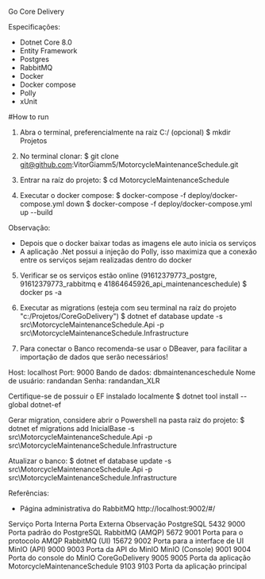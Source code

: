 Go Core Delivery

Especificações:
- Dotnet Core 8.0
- Entity Framework
- Postgres
- RabbitMQ
- Docker
- Docker compose
- Polly
- xUnit

#How to run
1. Abra o terminal, preferencialmente na raiz C:/ (opcional)
$ mkdir Projetos

2. No terminal clonar:
$ git clone git@github.com:VitorGiamm5/MotorcycleMaintenanceSchedule.git

3. Entrar na raíz do projeto:
$ cd MotorcycleMaintenanceSchedule

4. Executar o docker compose:
$ docker-compose -f deploy/docker-compose.yml down
$ docker-compose -f deploy/docker-compose.yml up --build

Observação:
- Depois que o docker baixar todas as imagens ele auto inicia os serviços
- A aplicação .Net possui a injeção do Polly, isso maximiza que a conexão entre os serviços sejam realizadas dentro do docker

5. Verificar se os serviços estão online (91612379773_postgre, 91612379773_rabbitmq e 41864645926_api_maintenanceschedule)
$ docker ps -a

7. Executar as migrations (esteja com seu terminal na raíz do projeto "c:/Projetos/CoreGoDelivery")
$ dotnet ef database update -s src\MotorcycleMaintenanceSchedule.Api -p src\MotorcycleMaintenanceSchedule.Infrastructure

8. Para conectar o Banco recomenda-se usar o DBeaver, para facilitar a importação de dados que serão necessários!

Host: localhost
Port: 9000
Bando de dados: dbmaintenanceschedule
Nome de usuário: randandan
Senha: randandan_XLR

Certifique-se de possuir o EF instalado localmente 
$ dotnet tool install --global dotnet-ef

Gerar migration, considere abrir o Powershell na pasta raiz do projeto: 
$ dotnet ef migrations add InicialBase -s src\MotorcycleMaintenanceSchedule.Api -p src\MotorcycleMaintenanceSchedule.Infrastructure

Atualizar o banco:
$ dotnet ef database update -s src\MotorcycleMaintenanceSchedule.Api -p src\MotorcycleMaintenanceSchedule.Infrastructure

Referências:

- Página administrativa do RabbitMQ
http://localhost:9002/#/

Serviço							Porta Interna	Porta Externa	Observação
PostgreSQL						5432	        9000	        Porta padrão do PostgreSQL
RabbitMQ (AMQP)					5672	        9001	        Porta para o protocolo AMQP
RabbitMQ (UI)					15672	        9002	        Porta para a interface de UI
MinIO (API)						9000	        9003	        Porta da API do MinIO
MinIO (Console)					9001	        9004	        Porta do console do MinIO
CoreGoDelivery					9005            9005	        Porta da aplicação
MotorcycleMaintenanceSchedule	9103            9103	        Porta da aplicação principal

